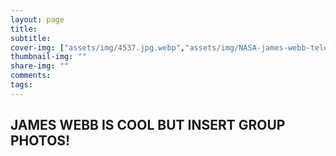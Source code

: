 ```yaml
---
layout: page
title: 
subtitle: 
cover-img: ["assets/img/4537.jpg.webp","assets/img/NASA-james-webb-telescope-07.jpg.webp"]
thumbnail-img: ""
share-img: ""
comments:
tags:
---
```

## JAMES WEBB IS COOL BUT INSERT GROUP PHOTOS!  
  





